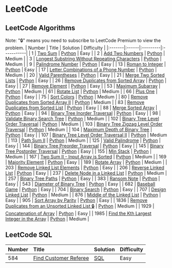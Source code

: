 # LeetCode
## LeetCode Algorithms
Note: "🔒" means you need to subscribe to LeetCode Premium to view the problem.
| Number | Title | Solution | Difficulty |
|:-------|:------|:---------|:-----------|
| 1 | [Two Sum](https://leetcode.com/problems/two-sum/) | [Python](./algorithms/1.%20Two%20Sum/solution.py) | Easy |
| 2 | [Add Two Numbers](https://leetcode.com/problems/add-two-numbers/) | [Python](./algorithms/2.%20Add%20Two%20Numbers/solution.py) | Medium |
| 3 | [Longest Substring Without Repeating Characters](https://leetcode.com/problems/longest-substring-without-repeating-characters/) | [Python](./algorithms/3.%20Longest%20Substring%20Without%20Repeating%20Characters/solution.py) | Medium |
| 9 | [Palindrome Number](https://leetcode.com/problems/palindrome-number/) | [Python](./algorithms/9.%20Palindrome%20Number/solution.py) | Easy |
| 13 | [Roman to Integer](https://leetcode.com/problems/roman-to-integer/) | [Python](./algorithms/13.%20Roman%20to%20Integer/solution.py) | Easy |
| 17 | [Letter Combinations of a Phone Number](https://leetcode.com/problems/letter-combinations-of-a-phone-number/) | [Python](./algorithms/17.%20Letter%20Combinations%20of%20a%20Phone%20Number/solution.py) | Medium |
| 20 | [Valid Parentheses](https://leetcode.com/problems/valid-parentheses/description/) | [Python](./algorithms/20.%20Valid%20Parentheses/solution.py) | Easy |
| 21 | [Merge Two Sorted Lists](https://leetcode.com/problems/merge-two-sorted-lists/description/) | [Python](./algorithms/21.%20Merge%20Two%20Sorted%20Lists/solution.py) | Easy |
| 26 | [Remove Duplicates from Sorted Array](https://leetcode.com/problems/remove-duplicates-from-sorted-array/description/) | [Python](./algorithms/26.%20Remove%20Duplicates%20from%20Sorted%20Array/solution.py) | Easy |
| 27 | [Remove Element](https://leetcode.com/problems/remove-element/description/) | [Python](./algorithms/27.%20Remove%20Element/solution.py) | Easy |
| 53 | [Maximum Subarray](https://leetcode.com/problems/maximum-subarray/description/) | [Python](./algorithms/53.%20Maximum%20Subarray/solution.py) | Medium |
| 61 | [Rotate List](https://leetcode.com/problems/rotate-list/) | [Python](./algorithms/61.%20Rotate%20List/solution.py) | Medium |
| 66 | [Plus One](https://leetcode.com/problems/plus-one/) | [Python](./algorithms/66.%20Plus%20One/solution.py) | Easy |
| 75 | [Sort Colors](https://leetcode.com/problems/sort-colors/description/) | [Python](./algorithms/75.%20Sort%20Colors/solution.py) | Medium |
| 80 | [Remove Duplicates from Sorted Array II](https://leetcode.com/problems/remove-duplicates-from-sorted-array-ii/description/) | [Python](./algorithms/80.%20Remove%20Duplicates%20from%20Sorted%20Array%20II/solution.py) | Medium |
| 83 | [Remove Duplicates from Sorted List](https://leetcode.com/problems/remove-duplicates-from-sorted-list/description/) | [Python](./algorithms/83.%20Remove%20Duplicates%20from%20Sorted%20List/solution.py) | Easy |
| 88 | [Merge Sorted Array](https://leetcode.com/problems/merge-sorted-array/) | [Python](./algorithms/88.%20Merge%20Sorted%20Array/solution.py) | Easy |
| 94 | [Binary Tree Inorder Traversal](https://leetcode.com/problems/binary-tree-inorder-traversal/description/) | [Python](./algorithms/94.%20Binary%20Tree%20Inorder%20Traversal/solution.py) | Easy |
| 98 | [Validate Binary Search Tree](https://leetcode.com/problems/validate-binary-search-tree/) | [Python](./algorithms/98.%20Validate%20Binary%20Search%20Tree/solution.py) | Medium |
| 102 | [Binary Tree Level Order Traversal](https://leetcode.com/problems/binary-tree-level-order-traversal/description/) | [Python](./algorithms/102.%20Binary%20Tree%20Level%20Order%20Traversal/solution.py) | Medium |
| 103 | [Binary Tree Zigzag Level Order Traversal](https://leetcode.com/problems/binary-tree-zigzag-level-order-traversal/) | [Python](./algorithms/103.%20Binary%20Tree%20Zigzag%20Level%20Order%20Traversal/solution.py) | Medium |
| 104 | [Maximum Depth of Binary Tree](https://leetcode.com/problems/maximum-depth-of-binary-tree/) | [Python](./algorithms/104.%20Maximum%20Depth%20of%20Binary%20Tree/solution.py) | Easy |
| 107 | [Binary Tree Level Order Traversal II](https://leetcode.com/problems/binary-tree-level-order-traversal-ii/) | [Python](./algorithms/107.%20Binary%20Tree%20Level%20Order%20Traversal%20II/solution.py) | Medium |
| 113 | [Path Sum II](https://leetcode.com/problems/path-sum-ii/description/) | [Python](./algorithms/113.%20Path%20Sum%20II/solution.py) | Medium |
| 125 | [Valid Palindrome](https://leetcode.com/problems/valid-palindrome/) | [Python](./algorithms/125.%20Validate%20Palindrome/solution.py) | Easy |
| 144 | [Binary Tree Preorder Traversal](https://leetcode.com/problems/binary-tree-preorder-traversal/) | [Python](./algorithms/144.%20Binary%20Tree%20Preorder%20Traversal/solution.py) | Easy |
| 145 | [Binary Tree Postorder Traversal](https://leetcode.com/problems/binary-tree-postorder-traversal/) | [Python](./algorithms/145.%20Binary%20Tree%20Postorder%20Traversal/solution.py) | Easy |
| 155 | [Min Stack](https://leetcode.com/problems/min-stack/) | [Python](./algorithms/155.%20Min%20Stack/solution.py) | Medium |
| 167 | [Two Sum II - Input Array is Sorted](https://leetcode.com/problems/two-sum-ii-input-array-is-sorted/) | [Python](./algorithms/167.%20Two%20Sum%20II%20-%20Input%20Array%20is%20Sorted/solution.py) | Medium |
| 169 | [Majority Element](https://leetcode.com/problems/majority-element/) | [Python](./algorithms/169.%20Majority%20Element/solution.py) | Easy |
| 189 | [Rotate Array](https://leetcode.com/problems/rotate-array/) | [Python](./algorithms/189.%20Rotate%20Array/solution.py) | Medium |
| 203 | [Remove Linked List Elements](https://leetcode.com/problems/remove-linked-list-elements/) | [Python](./algorithms/203.%20Remove%20Linked%20List%20Elements/solution.py) | Easy |
| 206 | [Reverse Linked List](https://leetcode.com/problems/reverse-linked-list/) | [Python](./algorithms/206.%20Reverse%20Linked%20List/solution.py) | Easy |
| 237 | [Delete Node in a Linked List](https://leetcode.com/problems/delete-node-in-a-linked-list/) | [Python](./algorithms/237.%20Delete%20Node%20in%20a%20Linked%20List/solution.py) | Medium |
| 257 | [Binary Tree Paths](https://leetcode.com/problems/binary-tree-paths/description/) | [Python](./algorithms/257.%20Binary%20Tree%20Paths/solution.py) | Easy |
| 383 | [Ransom Note](https://leetcode.com/problems/ransom-note/description/) | [Python](./algorithms/383.%20Ransom%20Note/solution.py) | Easy |
| 543 | [Diameter of Binary Tree](https://leetcode.com/problems/diameter-of-binary-tree/description/) | [Python](./algorithms/543.%20Diameter%20of%20Binary%20Tree/solution.py) | Easy |
| 682 | [Baseball Game](https://leetcode.com/problems/baseball-game/description/) | [Python](./algorithms/682.%20Baseball%20Game/solution.py) | Easy |
| 704 | [Binary Search](https://leetcode.com/problems/binary-search/) | [Python](./algorithms/704.%20Binary%20Search/solution.py) | Easy |
| 707 | [Design Linked List](https://leetcode.com/problems/design-linked-list/) | [Python](./algorithms/707.%20Design%20Linked%20List/solution.py) | Medium |
| 876 | [Middle of the Linked List](https://leetcode.com/problems/middle-of-the-linked-list/description/) | [Python](./algorithms/876.%20Middle%20of%20the%20Linked%20List/solution.py) | Easy |
| 905 | [Sort Array by Parity](https://leetcode.com/problems/sort-array-by-parity/description/) | [Python](./algorithms/905.%20Sort%20Array%20By%20Parity/solution.py) | Easy |
| 1836 | [Remove Duplicates from an Unsorted Linked List 🔒](https://leetcode.com/problems/remove-duplicates-from-an-unsorted-linked-list/description/) | [Python](./algorithms/1836.%20Remove%20Duplicates%20From%20an%20Unsorted%20Linked%20List/solution.py) | Medium |
| 1929 | [Concatenation of Array](https://leetcode.com/problems/concatenation-of-array/description/) | [Python](./algorithms/1929.%20Concatenation%20of%20Array/solution.py) | Easy |
| 1985 | [Find the Kth Largest Integer in the Array](https://leetcode.com/problems/find-the-kth-largest-integer-in-the-array/description/) | [Python](./algorithms/1985.%20Find%20the%20Kth%20Largest%20Integer%20in%20the%20Array/solution.py) | Medium |

## LeetCode SQL
| Number | Title | Solution | Difficulty |
|:-------|:------|:---------|:-----------|
| 584 | [Find Customer Referee](https://leetcode.com/problems/find-customer-referee/description/) | [SQL](./sql/584.%20Find%20Customer%20Referee/solution.sql) | Easy |